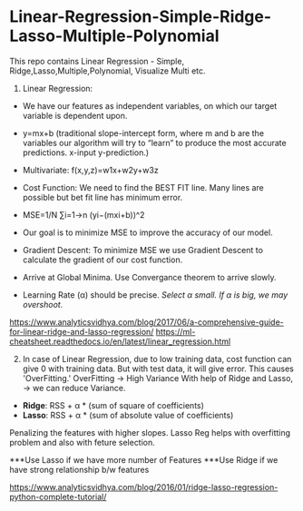 # Linear-Regression-Simple-Ridge-Lasso-Multiple-Polynomial
This repo contains Linear Regression - Simple, Ridge,Lasso,Multiple,Polynomial, Visualize Multi etc.

1. Linear Regression:
  - We have our features as independent variables, on which our target variable is dependent upon.
  - y=mx+b    (traditional slope-intercept form, where m and b are the variables our algorithm will try to “learn” to produce the most accurate predictions. x-input y-prediction.)
  - Multivariate: f(x,y,z)=w1x+w2y+w3z
 
 - Cost Function: We need to find the BEST FIT line. Many lines are possible but bet fit line has minimum error.
 - MSE=1/N ∑i=1->n (yi−(mxi+b))^2
 - Our goal is to minimize MSE to improve the accuracy of our model.
 
 - Gradient Descent: To minimize MSE we use Gradient Descent to calculate the gradient of our cost function.
 - Arrive at Global Minima. Use Convergance theorem to arrive slowly. 
 - Learning Rate (α) should be precise. *Select α small. If α is big, we may overshoot.*

https://www.analyticsvidhya.com/blog/2017/06/a-comprehensive-guide-for-linear-ridge-and-lasso-regression/
https://ml-cheatsheet.readthedocs.io/en/latest/linear_regression.html

2.  In case of Linear Regression, due to low training data, cost function can give 0 with training data. But with test data, it will give error.
    This causes 'OverFitting.' 
     OverFitting -> High Variance
     With help of Ridge and Lasso, -> we can reduce Variance.
     
- __Ridge__: RSS + α * (sum of square of coefficients)
- __Lasso__: RSS + α * (sum of absolute value of coefficients)

Penalizing the features with higher slopes. 
Lasso Reg helps with overfitting problem and also with feture selection.

***Use Lasso if we have more number of Features
***Use Ridge if we have strong relationship b/w features

https://www.analyticsvidhya.com/blog/2016/01/ridge-lasso-regression-python-complete-tutorial/
